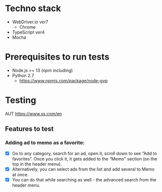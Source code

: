 # Techno stack
* WebDriver.io ver7
  * Chrome
* TypeScript ver4
* Mocha

# Prerequisites to run tests
* Node.js >= 13 (_npm_ including)
* Python 2.7
  * https://www.npmjs.com/package/node-gyp

# Testing
AUT https://www.ss.com/en
## Features to test
### Adding ad to memo as a favorite:
- [x] Go to any category, search for an ad, open it, scroll down to see “Add to favorites”. Once you click it, it gets added to the “Memo" section (on the top in the header menu).
- [x] Alternatively, you can select ads from the list and add several to Memo at once.
- [x] You can do that while searching as well - the advanced search from the header menu.
